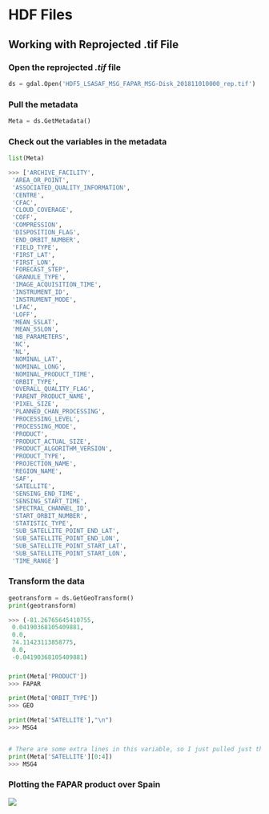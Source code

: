 # HDF Files

## Working with Reprojected .tif File

### Open the reprojected <i>.tif</i> file
```python
ds = gdal.Open('HDF5_LSASAF_MSG_FAPAR_MSG-Disk_201811010000_rep.tif')
```
### Pull the metadata
```python
Meta = ds.GetMetadata()
```

### Check out the variables in the metadata 
```python
list(Meta)

>>> ['ARCHIVE_FACILITY',
 'AREA_OR_POINT',
 'ASSOCIATED_QUALITY_INFORMATION',
 'CENTRE',
 'CFAC',
 'CLOUD_COVERAGE',
 'COFF',
 'COMPRESSION',
 'DISPOSITION_FLAG',
 'END_ORBIT_NUMBER',
 'FIELD_TYPE',
 'FIRST_LAT',
 'FIRST_LON',
 'FORECAST_STEP',
 'GRANULE_TYPE',
 'IMAGE_ACQUISITION_TIME',
 'INSTRUMENT_ID',
 'INSTRUMENT_MODE',
 'LFAC',
 'LOFF',
 'MEAN_SSLAT',
 'MEAN_SSLON',
 'NB_PARAMETERS',
 'NC',
 'NL',
 'NOMINAL_LAT',
 'NOMINAL_LONG',
 'NOMINAL_PRODUCT_TIME',
 'ORBIT_TYPE',
 'OVERALL_QUALITY_FLAG',
 'PARENT_PRODUCT_NAME',
 'PIXEL_SIZE',
 'PLANNED_CHAN_PROCESSING',
 'PROCESSING_LEVEL',
 'PROCESSING_MODE',
 'PRODUCT',
 'PRODUCT_ACTUAL_SIZE',
 'PRODUCT_ALGORITHM_VERSION',
 'PRODUCT_TYPE',
 'PROJECTION_NAME',
 'REGION_NAME',
 'SAF',
 'SATELLITE',
 'SENSING_END_TIME',
 'SENSING_START_TIME',
 'SPECTRAL_CHANNEL_ID',
 'START_ORBIT_NUMBER',
 'STATISTIC_TYPE',
 'SUB_SATELLITE_POINT_END_LAT',
 'SUB_SATELLITE_POINT_END_LON',
 'SUB_SATELLITE_POINT_START_LAT',
 'SUB_SATELLITE_POINT_START_LON',
 'TIME_RANGE']
```

### Transform the data
```python
geotransform = ds.GetGeoTransform()
print(geotransform)

>>> (-81.26765645410755,
 0.04190368105409881,
 0.0,
 74.11423113858775,
 0.0,
 -0.04190368105409881)
```

###
```python
print(Meta['PRODUCT'])
>>> FAPAR

print(Meta['ORBIT_TYPE'])
>>> GEO

print(Meta['SATELLITE'],"\n")
>>> MSG4                                                                            -                                                                               -                                                                               -                                                                               -                                                                               -                                                                               -                                                                               -                                                                               -                                                                               -                                                                                


# There are some extra lines in this variable, so I just pulled just the satellite
print(Meta['SATELLITE'][0:4])
>>> MSG4
```

### Plotting the FAPAR product over Spain
<img src="https://github.com/MethaneRain/Weather-Jupyter-Notebooks/blob/master/HDF-Examples/LandSaf_FAPAR_20181101_Spain.png">

